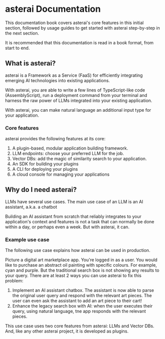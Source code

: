 # asterai Documentation
This documentation book covers asterai's core features in this initial section,
followed by usage guides to get started with asterai step-by-step in the next
section.

It is recommended that this documentation is read in a book format, from start
to end.

## What is asterai?
asterai is a Framework as a Service (FaaS) for efficiently integrating
emerging AI technologies into existing applications.

With asterai, you are able to write a few lines of TypeScript-like code
(AssemblyScript), run a deployment command from your terminal and harness
the raw power of LLMs integrated into your existing application. 

With asterai, you can make natural language an additional input type for your
application.

### Core features
asterai provides the following features at its core:

1. A plugin-based, modular application building framework.
2. LLM endpoints: choose your preferred LLM for the job.
3. Vector DBs: add the magic of similarity search to your application.
4. An SDK for building your plugins
5. A CLI for deploying your plugins
6. A cloud console for managing your applications


## Why do I need asterai?
LLMs have several use cases.
The main use case of an LLM is an AI assistant, a.k.a. a chatbot

Building an AI assistant from scratch that reliably integrates to your application's context
and features is not a task that can normally be done within a day, or perhaps
even a week.
But with asterai, it can.

### Example use case
The following use case explains how asterai can be used in production.

Picture a digital art marketplace app.
You're logged in as a user.
You would like to purchase an abstract oil painting with specific colours.
For example, cyan and purple.
But the traditional search box is not showing any results to your query.
There are at least 2 ways you can use asterai to fix this problem:

1. Implement an AI assistant chatbox.
   The assistant is now able to parse the original user query and respond with
   the relevant art pieces.
   The user can even ask the assistant to add an art piece to their cart!
2. Enhance the legacy search box with AI: when the user executes their
   query, using natural language, tne app responds with the relevant pieces.

This use case uses two core features from asterai: LLMs and Vector DBs.
And, like any other asterai project, it is developed as plugins.
